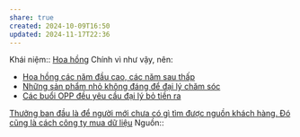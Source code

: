 ```yaml
---
share: true
created: 2024-10-09T16:50
updated: 2024-11-17T22:36
---
```

Khái niệm:: [Hoa hồng](../../../%CE%9E%20Kh%C3%A1i%20ni%E1%BB%87m/Hoa%20h%E1%BB%93ng.md)
Chính vì như vậy, nên:
- [Hoa hồng các năm đầu cao, các năm sau thấp](Hoa%20h%E1%BB%93ng%20c%C3%A1c%20n%C4%83m%20%C4%91%E1%BA%A7u%20cao,%20c%C3%A1c%20n%C4%83m%20sau%20th%E1%BA%A5p.md)
- [Những sản phẩm nhỏ không đáng để đại lý chăm sóc](./Nh%E1%BB%AFng%20s%E1%BA%A3n%20ph%E1%BA%A9m%20nh%E1%BB%8F%20kh%C3%B4ng%20%C4%91%C3%A1ng%20%C4%91%E1%BB%83%20%C4%91%E1%BA%A1i%20l%C3%BD%20ch%C4%83m%20s%C3%B3c.md)
- [Các buổi OPP đều yêu cầu đại lý bỏ tiền ra](./C%C3%A1c%20bu%E1%BB%95i%20OPP%20%C4%91%E1%BB%81u%20y%C3%AAu%20c%E1%BA%A7u%20%C4%91%E1%BA%A1i%20l%C3%BD%20b%E1%BB%8F%20ti%E1%BB%81n%20ra.md)

[Thưởng ban đầu là để người mới chưa có gì tìm được nguồn khách hàng. Đó cũng là cách công ty mua dữ liệu](../C%C3%B4ng%20ty,%20%C4%91%E1%BA%A1i%20l%C3%BD,%20h%E1%BB%A3p%20%C4%91%E1%BB%93ng/Th%C6%B0%E1%BB%9Fng,%20hoa%20h%E1%BB%93ng/Th%C6%B0%E1%BB%9Fng%20ban%20%C4%91%E1%BA%A7u%20l%C3%A0%20%C4%91%E1%BB%83%20ng%C6%B0%E1%BB%9Di%20m%E1%BB%9Bi%20ch%C6%B0a%20c%C3%B3%20g%C3%AC%20t%C3%ACm%20%C4%91%C6%B0%E1%BB%A3c%20ngu%E1%BB%93n%20kh%C3%A1ch%20h%C3%A0ng.%20%C4%90%C3%B3%20c%C5%A9ng%20l%C3%A0%20c%C3%A1ch%20c%C3%B4ng%20ty%20mua%20d%E1%BB%AF%20li%E1%BB%87u.md)
Nguồn:: 